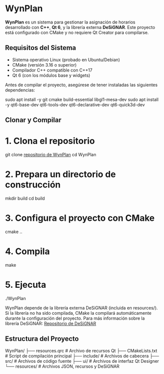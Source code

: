 # WynPlan

**WynPlan** es un sistema para gestionar la asignación de horarios desarrollado con **C++**, **Qt 6**, y la librería externa **DeSiGNAR**. 
Este proyecto está configurado con CMake y no requiere Qt Creator para compilarse.

## Requisitos del Sistema

- Sistema operativo Linux (probado en Ubuntu/Debian)
- CMake (versión 3.16 o superior)
- Compilador C++ compatible con C++17
- Qt 6 (con los módulos base y widgets)

Antes de compilar el proyecto, asegúrese de tener instaladas las siguientes dependencias:

sudo apt install -y git cmake build-essential libgl1-mesa-dev
sudo apt install -y qt6-base-dev qt6-tools-dev qt6-declarative-dev qt6-quick3d-dev

## Clonar y Compilar

# 1. Clona el repositorio
git clone [repositorio de WynPlan](https://github.com/GleymarP/WynPlan.git)
cd WynPlan

# 2. Prepara un directorio de construcción
mkdir build
cd build

# 3. Configura el proyecto con CMake
cmake ..

# 4. Compila
make

# 5. Ejecuta
./WynPlan

WynPlan depende de la librería externa DeSiGNAR (incluida en resources/). Si la librería no ha sido compilada, CMake la compilará automáticamente durante la configuración del proyecto. Para más información sobre la librería DeSiGNAR: [Repositorio de DeSiGNAR](https://github.com/R3mmurd/DeSiGNAR/tree/v2.0.1?tab=License-1-ov-file)

## Estructura del Proyecto

WynPlan/
├── resources.qrc         # Archivo de recursos Qt
├── CMakeLists.txt        # Script de compilación principal
├── include/              # Archivos de cabecera
├── src/                  # Archivos de código fuente
├── ui/                   # Archivos de interfaz Qt Designer
└── resources/            # Archivos JSON, recursos y DeSiGNAR
